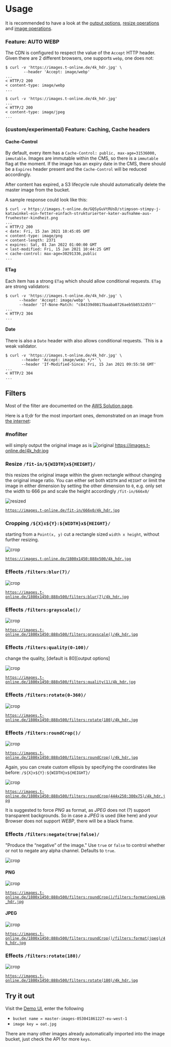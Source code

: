 # Usage

It is recommended to have a look at the [output options](https://sharp.pixelplumbing.com/api-output), 
[resize operations](https://sharp.pixelplumbing.com/api-resize) and [image operations](https://sharp.pixelplumbing.com/api-operation).

### Feature: AUTO WEBP

The CDN is configured to respect the value of the `Accept` HTTP header. Given
there are 2 different browsers, one supports `webp`, one does not:

```shell
$ curl -v 'https://images.t-online.de/4k_hdr.jpg' \
        --header 'Accept: image/webp'
...
< HTTP/2 200
< content-type: image/webp
...
```

```shell
$ curl -v 'https://images.t-online.de/4k_hdr.jpg'
...
< HTTP/2 200
< content-type: image/jpeg
...
```

### (custom/experimental) Feature: Caching, Cache headers

#### Cache-Control

By default, every item has a `Cache-Control: public, max-age=31536000, immutable`. Images are immutable 
within the CMS, so there is a `immutable` flag at the moment.
If the image has an expiry date in the CMS, there should be a `Expires` header present and the
`Cache-Control` will be reduced accordingly.

After content has expired, a S3 lifecycle rule should automatically delete the master image from
the bucket.

A sample response could look like this:

```shell
$ curl -v https://images.t-online.de/GQSyGuVtRUsD/stimpson-stimpy-j-katzwinkel-ein-fetter-einfach-strukturierter-kater-aufnahme-aus-fruehester-kindheit.png
...
< HTTP/2 200
< date: Fri, 15 Jan 2021 10:45:05 GMT
< content-type: image/png
< content-length: 2371
< expires: Sat, 01 Jan 2022 01:00:00 GMT
< last-modified: Fri, 15 Jan 2021 10:44:25 GMT
< cache-control: max-age=30291336,public
... 
```

#### ETag

Each item has a strong `ETag` which should allow conditional requests. `ETag` are strong
validators:

```shell
$ curl -v 'https://images.t-online.de/4k_hdr.jpg' \
      --header 'Accept: image/webp' \
      --header 'If-None-Match: "c84339d0817baaba0726aeb5b8532d55"'
...
< HTTP/2 304
...
```

#### Date

There is also a `Date` header with also allows conditional requests. `This is a weak validator.

```shell
$ curl -v 'https://images.t-online.de/4k_hdr.jpg' \
       --header 'Accept: image/webp,*/*' \
       --header 'If-Modified-Since: Fri, 15 Jan 2021 09:55:58 GMT'
...
< HTTP/2 304
...       
```

## Filters

Most of the filter are documented on the [AWS Solution page](https://docs.aws.amazon.com/solutions/latest/serverless-image-handler/appendix-d.html).

Here is a tl;dr for the most important ones, demonstrated on an image from [the internet](https://wallpapersafari.com/w/pEwDaY):
### #nofilter

will simply output the original image as is 
![original](https://images.t-online.de/4k_hdr.jpg)
https://images.t-online.de/4k_hdr.jpg

### Resize `/fit-in/${WIDTH}x${HEIGHT}/` 

this resizes the original image within the given rectangle without changing
the original image ratio. You can either set both `WIDTH` and `HEIGHT` or limit the image in either dimension
  by setting the other dimension to `0`, e.g. only set the width to 666 px and scale the height accordingly
  `/fit-in/666x0/`

![resized](https://images.t-online.de/fit-in/666x0/4k_hdr.jpg)

[`https://images.t-online.de/fit-in/666x0/4k_hdr.jpg`](https://images.t-online.de/fit-in/666x0/4k_hdr.jpg)

### Cropping `/${X}x${Y}:${WIDTH}x${HEIGHT}/`

starting from a `Point(x, y)` cut a rectangle sized `width x height`, without further resizing. 

![crop](https://images.t-online.de/1800x1450:888x500/4k_hdr.jpg)

[`https://images.t-online.de/1800x1450:888x500/4k_hdr.jpg`](https://images.t-online.de/1800x1450:888x500/4k_hdr.jpg)

### Effects `/filters:blur(7)/`

![crop](https://images.t-online.de/1800x1450:888x500/filters:blur(7)/4k_hdr.jpg)

[`https://images.t-online.de/1800x1450:888x500/filters:blur(7)/4k_hdr.jpg`](https://images.t-online.de/1800x1450:888x500/filters:blur(7)/4k_hdr.jpg)

### Effects `/filters:grayscale()/`

![crop](https://images.t-online.de/1800x1450:888x500/filters:grayscale()/4k_hdr.jpg)

[`https://images.t-online.de/1800x1450:888x500/filters:grayscale()/4k_hdr.jpg`](https://images.t-online.de/1800x1450:888x500/filters:grayscale()/4k_hdr.jpg)

### Effects `/filters:quality(0-100)/`

change the quality, [default is 80][output options]

![crop](https://images.t-online.de/1800x1450:888x500/filters:quality(1)/4k_hdr.jpg)

[`https://images.t-online.de/1800x1450:888x500/filters:quality(1)/4k_hdr.jpg`](https://images.t-online.de/1800x1450:888x500/filters:quality(1)/4k_hdr.jpg)

### Effects `/filters:rotate(0-360)/`

![crop](https://images.t-online.de/1800x1450:888x500/filters:rotate(180)/4k_hdr.jpg)

[`https://images.t-online.de/1800x1450:888x500/filters:rotate(180)/4k_hdr.jpg`](https://images.t-online.de/1800x1450:888x500/filters:rotate(180)/4k_hdr.jpg)

### Effects `/filters:roundCrop()/`

![crop](https://images.t-online.de/1800x1450:888x500/filters:roundCrop()/4k_hdr.jpg)

[`https://images.t-online.de/1800x1450:888x500/filters:roundCrop()/4k_hdr.jpg`](https://images.t-online.de/1800x1450:888x500/filters:roundCrop()/4k_hdr.jpg)

Again, you can create custom ellipsis by specifying the coordinates like before: `/${X}x${Y}:${WIDTH}x${HEIGHT}/`

![crop](https://images.t-online.de/1800x1450:888x500/filters:roundCrop(444x250:300x75)/4k_hdr.jpg)

[`https://images.t-online.de/1800x1450:888x500/filters:roundCrop(444x250:300x75)/4k_hdr.jpg`](https://images.t-online.de/1800x1450:888x500/filters:roundCrop(444x250:300x75)/4k_hdr.jpg)

It is suggested to force _PNG_ as format, as _JPEG_ does not (?) support transparent backgrounds.
So in case a _JPEG_ is used (like here) and your Browser does not support _WEBP_, there will be a
black frame.

### Effects `/filters:negate(true|false)/`

"Produce the “negative” of the image." Use `true` or `false` to control whether or not to negate any alpha channel.
Defaults to `true`.

![crop](https://images.t-online.de/filters:negate()/4k_hdr.jpg)

#### PNG

![crop](https://images.t-online.de/1800x1450:888x500/filters:roundCrop()/filters:format(png)/4k_hdr.jpg)

[`https://images.t-online.de/1800x1450:888x500/filters:roundCrop()/filters:format(png)/4k_hdr.jpg`](https://images.t-online.de/1800x1450:888x500/filters:roundCrop()/filters:format(png)/4k_hdr.jpg)

#### JPEG

![crop](https://images.t-online.de/1800x1450:888x500/filters:roundCrop()/filters:format(jpeg)/4k_hdr.jpg)

[`https://images.t-online.de/1800x1450:888x500/filters:roundCrop()/filters:format(jpeg)/4k_hdr.jpg`](https://images.t-online.de/1800x1450:888x500/filters:roundCrop()/filters:format(jpeg)/4k_hdr.jpg)

### Effects `/filters:rotate(180)/`

![crop](https://images.t-online.de/1800x1450:888x500/filters:roundCrop()/4k_hdr.jpg)

[`https://images.t-online.de/1800x1450:888x500/filters:rotate(180)/4k_hdr.jpg`](https://images.t-online.de/1800x1450:888x500/filters:rotate(180)/4k_hdr.jpg)

## Try it out

Visit the [Demo UI](https://master-images-053041861227-eu-west-1.s3-eu-west-1.amazonaws.com/index.html), enter the following

* `bucket name = master-images-053041861227-eu-west-1`
* `image key = oat.jpg`

There are many other images already automatically imported into the image bucket, just check the API for more `keys`.